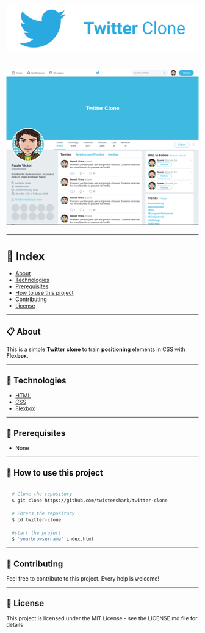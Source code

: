 <h1 align="center">
  <img src="images/logo-readme.svg">
</h1>

<h1 align="center">
  <img src="images/screenshot.png">
</h1>

---
# 📑 Index

- [About](#-about)
- [Technologies](#-technologies)
- [Prerequisites](#-prerequisites)
- [How to use this project](#-how-to-use-this-project)
- [Contributing](#-contributing)
- [License](#-license)
---

## 📋 About

This is a simple **Twitter clone** to train **positioning** elements in CSS with **Flexbox**.

---

## 🚀 Technologies

- [HTML](https://developer.mozilla.org/pt-BR/docs/Web/HTML)
- [CSS](https://developer.mozilla.org/pt-BR/docs/Web/CSS)
- [Flexbox](https://developer.mozilla.org/pt-BR/docs/Web/CSS/CSS_Flexible_Box_Layout/Conceitos_Basicos_do_Flexbox)

---

## 🔧 Prerequisites

- None

---

## 🌟 How to use this project

```bash

  # Clone the repository
  $ git clone https://github.com/twistershark/twitter-clone

  # Enters the repository
  $ cd twitter-clone

  #start the project
  $ 'yourbrowsername' index.html

```

---
## 🤝 Contributing
Feel free to contribute to this project. Every help is welcome!

---
## 📃 License

This project is licensed under the MIT License - see the LICENSE.md file for details